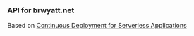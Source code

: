 ### API for brwyatt.net

Based on [Continuous Deployment for Serverless Applications](https://aws.amazon.com/blogs/compute/continuous-deployment-for-serverless-applications/)
